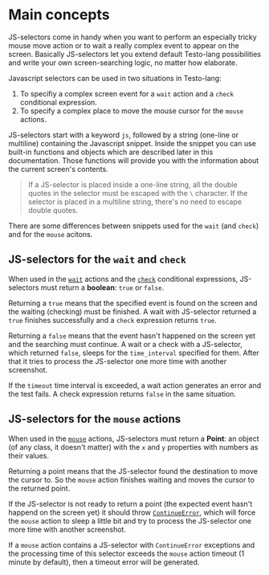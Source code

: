# Main concepts

JS-selectors come in handy when you want to perform an especially tricky mouse move action or to wait a really complex event to appear on the screen. Basically JS-selectors let you extend default Testo-lang possibilities and write your own screen-searching logic, no matter how elaborate.

Javascript selectors can be used in two situations in Testo-lang:

1. To specifiy a complex screen event for a `wait` action and a `check` conditional expression.
2. To specify a complex place to move the mouse cursor for the `mouse` actions.

JS-selectors start with a keyword `js`, followed by a string (one-line or multiline) containing the Javascript snippet. Inside the snippet you can use built-in functions and objects which are described later in this documentation. Those functions will provide you with the information about the current screen's contents.

> If a JS-selector is placed inside a one-line string, all the double quotes in the selector must be escaped with the `\` character. If the selector is placed in a multiline string, there's no need to escape double quotes.

There are some differences between snippets used for the `wait` (and `check`) and for the `mouse` acitons.

## JS-selectors for the `wait` and `check`

When used in the [`wait`](/en/docs/lang/actions_vm#wait) actions and the [`check`](/en/docs/lang/if#expressions) conditional expressions, JS-selectors must return a **boolean**: `true` or `false`.

Returning a `true` means that the specified event is found on the screen and the waiting (checking) must be finished. A wait with JS-selector returned a `true` finishes successfully and a `check` expression returns `true`.

Returning a `false` means that the event hasn't happened on the screen yet and the searching must continue. A wait or a check with a JS-selector, which returned `false`,  sleeps for the `time_interval` specified for them. After that it tries to process the JS-selector one more time with another screenshot.

If the `timeout` time interval is exceeded, a wait action generates an error and the test fails. A check expression returns `false` in the same situation.

## JS-selectors for the `mouse` actions

When used in the [`mouse`](/en/docs/lang/mouse) actions, JS-selectors must return a **Point**: an object (of any class, it doesn't matter) with the `x` and `y` properties with numbers as their values.

Returning a point means that the JS-selector found the destination to move the cursor to. So the `mouse` action finishes waiting and moves the cursor to the returned point.

If the JS-selector is not ready to return a point (the expected event hasn't happend on the screen yet) it should throw [`ContinueError`](exceptions), which will force the `mouse` action to sleep a little bit and try to process the JS-selector one more time with another screenshot.

If a `mouse` action contains a JS-selector with `ContinueError` exceptions and the processing time of this selector exceeds the `mouse` action timeout (1 minute by default), then a timeout error will be generated.
